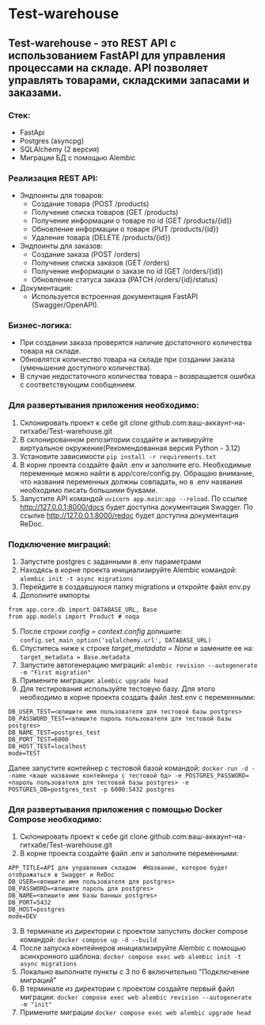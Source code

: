 # Test-warehouse
## Test-warehouse - это REST API с использованием FastAPI для управления процессами на складе. API позволяет управлять товарами, складскими запасами и заказами. ##
### Стек:
* FastApi
* Postgres (asyncpg)
* SQLAlchemy (2 версия)
* Миграции БД с помощью Alembic
### Реализация REST API:
* Эндпоинты для товаров:
  - Создание товара (POST /products)
  - Получение списка товаров (GET /products)
  - Получение информации о товаре по id (GET /products/{id})
  - Обновление информации о товаре (PUT /products/{id})
  - Удаление товара (DELETE /products/{id})
* Эндпоинты для заказов:
  - Создание заказа (POST /orders)
  - Получение списка заказов (GET /orders)
  - Получение информации о заказе по id (GET /orders/{id})
  - Обновление статуса заказа (PATCH /orders/{id}/status)
* Документация:
  - Используется встроенная документация FastAPI (Swagger/OpenAPI).
### Бизнес-логика:
* При создании заказа проверятся наличие достаточного количества товара на складе.
* Обновлятся количество товара на складе при создании заказа (уменьшение доступного количества).
* В случае недостаточного количества товара – возвращается ошибка с соответствующим сообщением.
### Для развертывания приложения необходимо:
1. Склонировать проект к себе git clone github.com:ваш-аккаунт-на-гитхабе/Test-warehouse.git
2. В склонированном репозитории создайте и активируйте виртуальное окружение(Рекомендованная версия Python - 3.12)
3. Установите зависимости ```pip install -r requirements.txt```
4. В корне проекта создайте файл .env и заполните его. Необходимые переменные можно найти в app/core/config.py. Обращаю внимание, что названия переменных должны совпадать, но в .env названия необходимо писать большими буквами.
5. Запустите API командой ```uvicorn app.main:app --reload```. По ссылке http://127.0.0.1:8000/docs будет доступна документация Swagger. По ссылке http://127.0.0.1:8000/redoc будет доступна документация ReDoc.
### Подключение миграций:
1. Запустите postgres с заданными в .env параметрами
2. Находясь в корне проекта инициализируйте Alembic командой:
```alembic init -t async migrations```
3. Перейдите в создавшуюся папку migrations и откройте файл env.py
5. Дополните импорты 
```
from app.core.db import DATABASE_URL, Base
from app.models import Product # noqa
```
5. После строки *config = context.config* допишите:
```config.set_main_option('sqlalchemy.url', DATABASE_URL)```
6. Спуститесь ниже к строке *target_metadata = None* и замените ее на:
```target_metadata = Base.metadata```
7. Запустите автогенерацию миграций:
```alembic revision --autogenerate -m "First migration"```
8. Примените миграции:
```alembic upgrade head ```
9. Для тестирования используйте тестовую базу. Для этого необходимо в корне проекта создать файл .test.env с переменными:
```
DB_USER_TEST=<впишите имя пользователя для тестовой базы postgres>
DB_PASSWORD_TEST=<впишите пароль пользователя для тестовой базы postgres>
DB_NAME_TEST=postgres_test
DB_PORT_TEST=6000
DB_HOST_TEST=localhost
mode=TEST
```
Далее запустите контейнер с тестовой базой командой: ```docker run -d --name <ваше название контейнера с тестовой бд> -e POSTGRES_PASSWORD=<пароль пользователя для тестовой базы postgres> -e POSTGRES_DB=postgres_test -p 6000:5432 postgres```

### Для развертывания приложения с помощью Docker Compose необходимо:
1. Склонировать проект к себе git clone github.com:ваш-аккаунт-на-гитхабе/Test-warehouse.git
2. В корне проекта создайте файл .env и заполните переменными:
```
APP_TITLE=API для управления складом  #Название, которое будет отображаться в Swagger и ReDoc
DB_USER=<впишите имя пользователя для postgres>
DB_PASSWORD=<впишите пароль для postgres>
DB_NAME=<впишите имя базы банных postgres>
DB_PORT=5432
DB_HOST=postgres
mode=DEV
```
3. В терминале из директории с проектом запустить docker compose командой:
```docker compose up -d --build```
4. После запуска контейнеров инициализируйте Alembic с помощью асинхронного шаблона:
```docker compose exec web alembic init -t async migrations```
5. Локально выполните пункты с 3 по 6 включительно "Подключение миграций"
6. В терминале из директории с проектом создайте первый файл миграции:
```docker compose exec web alembic revision --autogenerate -m "init"```
7. Примените миграции ```docker compose exec web alembic upgrade head```